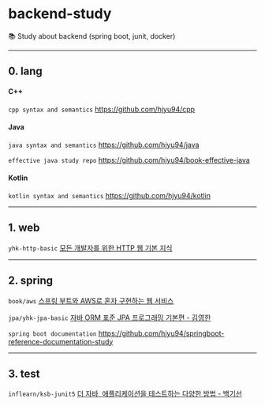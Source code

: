 # backend-study
📚 Study about backend (spring boot, junit, docker)

---

## 0. lang

#### C++ 

`cpp syntax and semantics` https://github.com/hjyu94/cpp

#### Java 

`java syntax and semantics` https://github.com/hjyu94/java

`effective java study repo` https://github.com/hjyu94/book-effective-java

#### Kotlin 

`kotlin syntax and semantics` https://github.com/hjyu94/kotlin

---

## 1. web

`yhk-http-basic` [모든 개발자를 위한 HTTP 웹 기본 지식](https://inf.run/KcTH)

---

## 2. spring

`book/aws` [스프링 부트와 AWS로 혼자 구현하는 웹 서비스](http://m.yes24.com/Goods/Detail/83849117)

`jpa/yhk-jpa-basic` [자바 ORM 표준 JPA 프로그래밍 기본편 - 김영한](https://www.inflearn.com/course/ORM-JPA-Basic)

`spring boot documentation` https://github.com/hjyu94/springboot-reference-documentation-study

---

## 3. test

`inflearn/ksb-junit5` [더 자바, 애플리케이션을 테스트하는 다양한 방법 - 백기선](https://inf.run/qycF)


